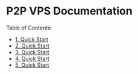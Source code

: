P2P VPS Documentation
=====================

Table of Contents:

* [1. Quick Start](docs/1.Quick-Start.md)
* [2. Quick Start](docs/2.Specifications.md)
* [3. Quick Start](docs/3.Client.md)
* [4. Quick Start](docs/4.Server.md)
* [5. Quick Start](docs/5.Server-Deployment.md)
